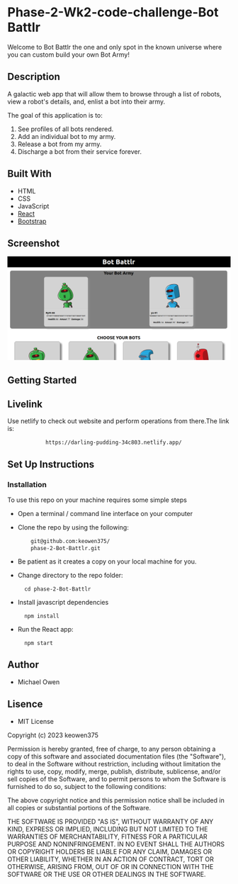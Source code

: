# Phase-2-Wk2-code-challenge-Bot Battlr

Welcome to Bot Battlr the one and only spot in the known universe where you
can custom build your own Bot Army! 

## Description
A galactic web app that will allow them to browse through
a list of robots, view a robot's details, and, enlist a bot into their army.


The goal of this application is to:
1. See profiles of all bots rendered.
2. Add an individual bot to my army.
3. Release a bot from my army.
4. Discharge a bot from their service forever.

## Built With
- HTML
- CSS
- JavaScript
- [React](https://reactjs.org/)
- [Bootstrap](https://getbootstrap.com/)


## Screenshot
<img src="./public/Screenshot from 2023-01-23 11-48-28.png" alt="screenshot" />


## Getting Started

## Livelink
Use netlify  to check out website and perform operations from there.The link is:

                https://darling-pudding-34c803.netlify.app/


## Set Up Instructions

### Installation
To use this repo on your machine requires some simple steps

- Open a terminal / command line interface on your computer
- Clone the repo by using the following:

          git@github.com:keowen375/
          phase-2-Bot-Battlr.git

- Be patient as it creates a copy on your local machine for you.

- Change directory to the repo folder:

        cd phase-2-Bot-Battlr     

- Install javascript dependencies

        npm install

- Run the React app:
        
        npm start


## Author
- Michael Owen

## Lisence
- MIT License

Copyright (c) 2023 keowen375

Permission is hereby granted, free of charge, to any person obtaining a copy
of this software and associated documentation files (the "Software"), to deal
in the Software without restriction, including without limitation the rights
to use, copy, modify, merge, publish, distribute, sublicense, and/or sell
copies of the Software, and to permit persons to whom the Software is
furnished to do so, subject to the following conditions:

The above copyright notice and this permission notice shall be included in all
copies or substantial portions of the Software.

THE SOFTWARE IS PROVIDED "AS IS", WITHOUT WARRANTY OF ANY KIND, EXPRESS OR
IMPLIED, INCLUDING BUT NOT LIMITED TO THE WARRANTIES OF MERCHANTABILITY,
FITNESS FOR A PARTICULAR PURPOSE AND NONINFRINGEMENT. IN NO EVENT SHALL THE
AUTHORS OR COPYRIGHT HOLDERS BE LIABLE FOR ANY CLAIM, DAMAGES OR OTHER
LIABILITY, WHETHER IN AN ACTION OF CONTRACT, TORT OR OTHERWISE, ARISING FROM,
OUT OF OR IN CONNECTION WITH THE SOFTWARE OR THE USE OR OTHER DEALINGS IN THE
SOFTWARE.
